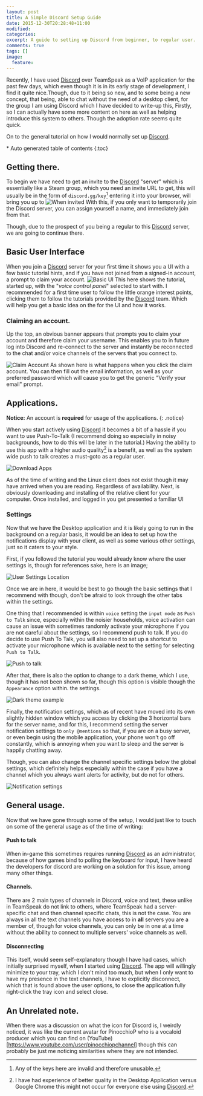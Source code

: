 ```yaml
---
layout: post
title: A Simple Discord Setup Guide
date: 2015-12-30T20:28:48+11:00
modified:
categories: 
excerpt: A guide to setting up Discord from beginner, to regular user.
comments: true
tags: []
image:
  feature:
---
```


Recently, I have used [Discord] over TeamSpeak as a VoIP application for the past few days, which even though it is in its early stage of development, I find it quite nice.Though, due to it being so new, and to some being a new concept, that being, able to chat without the need of a desktop client, for the group I am using Discord which I have decided to write-up this, Firstly, so I can actually have some more content on here as well as helping introduce this system to others. Though the adoption rate seems quite quick.

On to the general tutorial on how I would normally set up [Discord].

<section id="table-of-contents" class="toc">
<div id="drawer" markdown="1">
*  Auto generated table of contents
{:toc}
</div>
</section><!-- /#table-of-contents -->

## Getting there.

To begin we have need to get an invite to the [Discord] "server" which is essentially like a Steam group, which you need an invite URL to get, this will usually be in the form of `discord.gg/key`[^revoked] entering it into your browser, will bring you up to ![When invited](/images/discord/when-invited.png)
With this, if you only want to temporarily join the Discord server, you can assign yourself a name, and immediately join from that.

Though, due to the prospect of you being a regular to this [Discord] server, we are going to continue there.

## Basic User Interface


When you join a [Discord] server for your first time it shows you a UI with a few basic tutorial hints, and if you have not joined from a signed-in account, a prompt to claim your account. ![Basic UI](/images/discord/internal-tutorial.png) This here shows the tutorial, started up, with the "_voice control panel_" selected to start with.
I recommended for a first time user to follow the little orange interest points, clicking them to follow the tutorials provided by the [Discord] team. Which will help you get a basic idea on the for the UI and how it works.

### Claiming an account.


Up the top, an obvious banner appears that prompts you to claim your account and therefore claim your username. This enables you to in future log into Discord and re-connect to the server and instantly be reconnected to the chat and/or voice channels of the servers that you connect to.

![Claim Account](/images/discord/claim-account-details.png)
As shown here is what happens when you click the claim account. You can then fill out the email information, as well as your preferred password which will cause you to get the generic "Verify your email" prompt.

## Applications.
__Notice:__ An account is __required__ for usage of the applications.
{: .notice}

When you start actively using [Discord] it becomes a bit of a hassle if you want to use Push-To-Talk (I recommend doing so especially in noisy backgrounds, how to do this will be later in the tutorial.) Having the ability to use this app with a higher audio quality[^audio-qual] is a benefit, as well as the system wide push to talk creates a must-goto as a regular user.

![Download Apps](/images/discord/download-client.png)
 
As of the time of writing and the Linux client does not exist though it may have arrived when you are reading.
Regardless of availability. Next, is obviously downloading and installing of the relative client for your computer. Once installed, and logged in you get presented a familiar UI
 
### Settings
 
Now that we have the Desktop application and it is likely going to run in the background on a regular basis, it would be an idea to set up how the notifications display with your client, as well as some various other settings, just so it caters to your style.
 
First, if you followed the tutorial you would already know where the user settings is, though for references sake, here is an image;
 
![User Settings Location](/images/discord/user-settings-location.png)
 
Once we are in here, it would be best to go though the basic settings that I recommend with though, don't be afraid to look through the other tabs within the settings.

One thing that I recommended is within `voice` setting the `input mode` as `Push to Talk` since, especially within the noisier households, voice activation can cause an issue with sometimes randomly activate your microphone if you are not careful about the settings, so I recommend push to talk. If you do decide to use Push To Talk, you will also need to set up a shortcut to activate your microphone which is available next to the setting for selecting `Push to Talk`.

![Push to talk](/images/discord/settings-push-to-talk.png)

After that, there is also the option to change to a dark theme, which I use, though it has not been shown so far, though this option is visible though the `Appearance` option within. the settings.

![Dark theme example](/images/discord/dark-theme-example.png)  

Finally, the notification settings, which as of recent have moved into its own slightly hidden window which you access by clicking the 3 horizontal bars for the server name, and for this, I recommend setting the server notification settings to `only @mentions` so that, if you are on a busy server, or even begin using the mobile application, your phone won't go off constantly, which is annoying when you want to sleep and the server is happily chatting away.

Though, you can also change the channel specific settings below the global settings, which definitely helps especially within the case if you have a channel which you always want alerts for activity, but do not for others.

![Notification settings](/images/discord/settings-notification.png)

## General usage.

Now that we have gone through some of the setup, I would just like to touch on some of the general usage as of the time of writing:

#### Push to talk
When in-game this sometimes requires running [Discord] as an administrator, because of how games bind to polling the keyboard for input, I have heard the developers for discord are working on a solution for this issue, among many other things.

#### Channels.
There are 2 main types of channels in Discord, voice and text, these unlike in TeamSpeak do not link to others, where TeamSpeak had a server-specific chat and then channel specific chats, this is not the case. You are always in all the text channels you have access to in **all** servers you are a member of, though for voice channels, you can only be in one at a time without the ability to connect to multiple servers' voice channels as well.

#### Disconnecting
This itself, would seem self-explanatory though I have had cases, which initially surprised myself, when I started using [Discord]. The app will willingly minimize to your tray, which I don't mind too much, but when I only want to have my presence in the text channels, I have to explicitly disconnect, which that is found above the user options, to close the application fully right-click the tray icon and select close.

## An Unrelated note.

When there was a discussion on what the icon for Discord is, I weirdly noticed, it was like the current avatar for PinocchioP who is a vocaloid producer which you can find on (YouTube)[https://www.youtube.com/user/pinocchiopchannel] though this can probably be just me noticing similarities where they are not intended.

[Discord]: https://discordapp.com/
[^revoked]: Any of the keys here are invalid and therefore unusable.  
[^audio-qual]: I have had experience of better quality in the Desktop Application versus Google Chrome this might not occur for everyone else using [Discord].